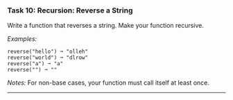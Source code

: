 ### Task 10: Recursion: Reverse a String
Write a function that reverses a string. Make your function recursive.

*Examples:*
```
reverse("hello") ➞ "olleh"
reverse("world") ➞ "dlrow"
reverse("a") ➞ "a"
reverse("") ➞ ""
```
*Notes:*
For non-base cases, your function must call itself at least once.
***
